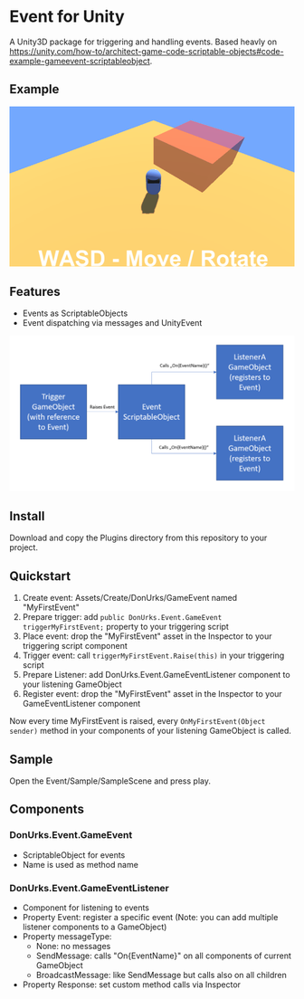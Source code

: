 # Event for Unity
A Unity3D package for triggering and handling events. Based heavly on https://unity.com/how-to/architect-game-code-scriptable-objects#code-example-gameevent-scriptableobject.

## Example
![Example](docs/sample.gif)

## Features
- Events as ScriptableObjects
- Event dispatching via messages and UnityEvent

![Overview](docs/overview.png)

## Install
Download and copy the Plugins directory from this repository to your project.

## Quickstart
1. Create event: Assets/Create/DonUrks/GameEvent named "MyFirstEvent"
2. Prepare trigger: add `public DonUrks.Event.GameEvent triggerMyFirstEvent;` property to your triggering script
3. Place event: drop the "MyFirstEvent" asset in the Inspector to your triggering script component
4. Trigger event: call `triggerMyFirstEvent.Raise(this)` in your triggering script
5. Prepare Listener: add DonUrks.Event.GameEventListener component to your listening GameObject
6. Register event: drop the "MyFirstEvent" asset in the Inspector to your GameEventListener component

Now every time MyFirstEvent is raised, every `OnMyFirstEvent(Object sender)` method in your components of your listening GameObject is called.

## Sample
Open the Event/Sample/SampleScene and press play.

## Components
### DonUrks.Event.GameEvent
- ScriptableObject for events
- Name is used as method name

### DonUrks.Event.GameEventListener
- Component for listening to events
- Property Event: register a specific event (Note: you can add multiple listener components to a GameObject)
- Property messageType: 
	- None: no messages
	- SendMessage: calls "On{EventName}" on all components of current GameObject
	- BroadcastMessage: like SendMessage but calls also on all children
- Property Response: set custom method calls via Inspector



